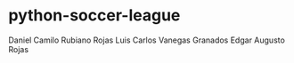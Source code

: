 # python-soccer-league

Daniel Camilo Rubiano Rojas
Luis Carlos Vanegas Granados
Edgar Augusto Rojas